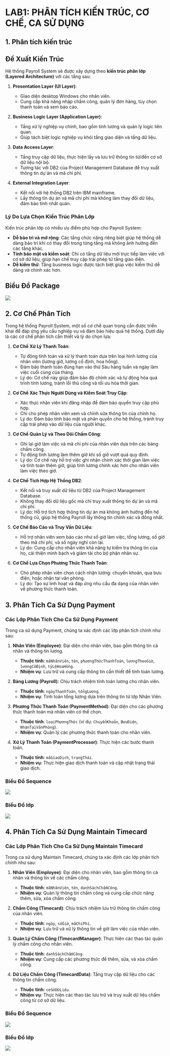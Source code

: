 # LAB1: PHÂN TÍCH KIẾN TRÚC, CƠ CHẾ, CA SỬ DỤNG
## 1. Phân tích kiến trúc
## Đề Xuất Kiến Trúc
Hệ thống Payroll System sẽ được xây dựng theo **kiến trúc phân lớp (Layered Architecture)** với các tầng sau:
1. **Presentation Layer (UI Layer)**: 
   - Giao diện desktop Windows cho nhân viên.
   - Cung cấp khả năng nhập chấm công, quản lý đơn hàng, tùy chọn thanh toán và xem báo cáo.

2. **Business Logic Layer (Application Layer)**:
   - Tầng xử lý nghiệp vụ chính, bao gồm tính lương và quản lý logic liên quan.
   - Giúp tách biệt logic nghiệp vụ khỏi tầng giao diện và tầng dữ liệu.

3. **Data Access Layer**:
   - Tầng truy cập dữ liệu, thực hiện lấy và lưu trữ thông tin từ/đến cơ sở dữ liệu nội bộ.
   - Tương tác với DB2 của Project Management Database để truy xuất thông tin dự án và mã chi phí.

4. **External Integration Layer**:
   - Kết nối với hệ thống DB2 trên IBM mainframe.
   - Lấy thông tin dự án và mã chi phí mà không làm thay đổi dữ liệu, đảm bảo tính nhất quán.

### Lý Do Lựa Chọn Kiến Trúc Phân Lớp

Kiến trúc phân lớp có nhiều ưu điểm phù hợp cho Payroll System:
- **Dễ bảo trì và mở rộng**: Các tầng chức năng riêng biệt giúp hệ thống dễ dàng bảo trì khi có thay đổi trong từng tầng mà không ảnh hưởng đến các tầng khác.
- **Tính bảo mật và kiểm soát**: Chỉ có tầng dữ liệu mới trực tiếp làm việc với cơ sở dữ liệu, giúp hạn chế truy cập trái phép từ tầng giao diện.
- **Dễ kiểm thử**: Tầng business logic được tách biệt giúp việc kiểm thử dễ dàng và chính xác hơn.

## Biểu Đồ Package
![](https://www.planttext.com/api/plantuml/png/UhzxlqDnIM9HIMbk3bT1Od9sOdggWb90OcLHVawEGd1bSKbghf92DPU20X31v5rp2tBoArDJmUArN4WoC8qO4Y6PkQd9YKKfMBNafkQL-AQMPEHZaoxApqfDBl5Dp0FoG0ezyqfIquiIIpBpyw2gmMw3kyb6LnVc37HXc2EmA4Su0IW9ymLO3e_zNBLS3gbvAQ2W0m000F__0m00)

## 2. Cơ Chế Phân Tích

Trong hệ thống Payroll System, một số cơ chế quan trọng cần được triển khai để đáp ứng yêu cầu nghiệp vụ và đảm bảo hiệu quả hệ thống. Dưới đây là các cơ chế phân tích cần thiết và lý do chọn lựa:

1. **Cơ Chế Xử Lý Thanh Toán**:
   - Tự động tính toán và xử lý thanh toán dựa trên loại hình lương của nhân viên (lương giờ, lương cố định, hoa hồng).
   - Đảm bảo thanh toán đúng hạn vào thứ Sáu hàng tuần và ngày làm việc cuối cùng của tháng.
   - Lý do: Cơ chế này giúp đảm bảo độ chính xác và tự động hóa quá trình tính lương, tránh lỗi thủ công và tối ưu hóa thời gian.

2. **Cơ Chế Xác Thực Người Dùng và Kiểm Soát Truy Cập**:
   - Xác thực nhân viên khi đăng nhập để đảm bảo quyền truy cập phù hợp.
   - Chỉ cho phép nhân viên xem và chỉnh sửa thông tin của chính họ.
   - Lý do: Đảm bảo tính bảo mật và phân quyền cho hệ thống, tránh truy cập trái phép vào dữ liệu của người khác.

3. **Cơ Chế Quản Lý và Theo Dõi Chấm Công**:
   - Ghi lại giờ làm việc và mã chi phí của nhân viên dựa trên các bảng chấm công.
   - Tự động tính lương làm thêm giờ khi số giờ vượt quá quy định.
   - Lý do: Cơ chế này hỗ trợ việc ghi nhận chính xác thời gian làm việc và tính toán thêm giờ, giúp tính lương chính xác hơn cho nhân viên làm việc theo giờ.

4. **Cơ Chế Tích Hợp Hệ Thống DB2**:
   - Kết nối và truy xuất dữ liệu từ DB2 của Project Management Database.
   - Không thay đổi dữ liệu gốc mà chỉ truy xuất thông tin dự án và mã chi phí.
   - Lý do: Hỗ trợ tích hợp thông tin dự án mà không ảnh hưởng đến hệ thống cũ, giúp hệ thống Payroll lấy thông tin chính xác và đồng nhất.

5. **Cơ Chế Báo Cáo và Truy Vấn Dữ Liệu**:
   - Hỗ trợ nhân viên xem báo cáo như số giờ làm việc, tổng lương, số giờ theo mã chi phí, và số ngày nghỉ còn lại.
   - Lý do: Cung cấp cho nhân viên khả năng tự kiểm tra thông tin của họ, cải thiện minh bạch và giảm tải cho bộ phận nhân sự.

6. **Cơ Chế Lựa Chọn Phương Thức Thanh Toán**:
   - Cho phép nhân viên chọn cách nhận lương: chuyển khoản, qua bưu điện, hoặc nhận tại văn phòng.
   - Lý do: Tạo sự linh hoạt và đáp ứng nhu cầu đa dạng của nhân viên về phương thức thanh toán.
## 3. Phân Tích Ca Sử Dụng Payment

### Các Lớp Phân Tích Cho Ca Sử Dụng Payment

Trong ca sử dụng Payment, chúng ta xác định các lớp phân tích chính như sau:

1. **Nhân Viên (Employee)**: Đại diện cho nhân viên, bao gồm thông tin cá nhân và thông tin lương.
   - **Thuộc tính**: `mãNhânViên`, `tên`, `phươngThứcThanhToán`, `lươngTheoGiờ`, `lươngCốĐịnh`, `tỷLệHoaHồng`.
   - **Nhiệm vụ**: Lưu trữ và cung cấp thông tin cần thiết để tính toán lương.

2. **Bảng Lương (Payroll)**: Chịu trách nhiệm tính toán lương cho nhân viên.
   - **Thuộc tính**: `ngàyThanhToán`, `tổngLương`.
   - **Nhiệm vụ**: Tính toán tổng lương dựa trên thông tin từ lớp Nhân Viên.

3. **Phương Thức Thanh Toán (PaymentMethod)**: Đại diện cho các phương thức thanh toán mà nhân viên có thể chọn.
   - **Thuộc tính**: `loạiPhươngThức` (ví dụ: `ChuyểnKhoản`, `BưuĐiện`, `NhậnTạiVănPhòng`).
   - **Nhiệm vụ**: Quản lý các phương thức thanh toán cho nhân viên.

4. **Xử Lý Thanh Toán (PaymentProcessor)**: Thực hiện các bước thanh toán.
   - **Thuộc tính**: `mãGiaoDịch`, `trạngThái`.
   - **Nhiệm vụ**: Thực hiện giao dịch thanh toán và cập nhật trạng thái giao dịch.

### Biểu Đồ Sequence
![](https://www.planttext.com/api/plantuml/png/UhzxlqDnIM9HIMbk3bTYSab-aO9Vnk55UM6PXrVbSHK09JAJCmiIyqeKd1xkMfoNxdDimx65UUaeCX4FTw_rERmt92CnBoCa__12L7q16H0j8HaFTwzCHbB4XR18GTSErNmhXSh3gqgT7-vQNehGeQ79XQ88f0jXXfL2piDTIoj3CWvl0LgMcOUGmQOFbwkWfk2I1Xg5ImgB7qgAW7nKzTZSWX5-LWeLw490VHZASDW8jklmmapY0wu476PEXnVcX-3G3m000F__0m00)
### Biểu Đồ lớp
![](https://www.planttext.com/api/plantuml/png/UhzxlqDnIM9HIMbk3bToJc9niO9Vnk55UM6PXrVbALHpAIWev1vUZ12oKWWkAShCImT9bA3n2pAERJYsC2yz9EFXxfN98Hc9UHaX-OSN0jK4u901wSg1IQNcksS-t3tNIY4blpGf9nL9pldXxeb79ZpStPsNWInRyd3tTf-7kzizyXCz7kwUd9SEbwpbWlh5wU6knNdfFX1Z8Dx9Ip-ye1BPSIw99J3ZfiBLejXpU6rU1bHSGnFJ4bo-WzYNa_zmry9CL3NmK8ER4V5mzrgVmtlHDGF3tZqpCTy5wFVa39ImBmAQ2ZBkyC9CPF4AT7D03YxBpqm1MOKKixgwThXZ1JNKG4eHEh58OhYToo4rBmMKe000003__mC0)

## 4. Phân Tích Ca Sử Dụng Maintain Timecard

### Các Lớp Phân Tích Cho Ca Sử Dụng Maintain Timecard

Trong ca sử dụng Maintain Timecard, chúng ta xác định các lớp phân tích chính như sau:

1. **Nhân Viên (Employee)**: Đại diện cho nhân viên, bao gồm thông tin cá nhân và thông tin về các chấm công.
   - **Thuộc tính**: `mãNhânViên`, `tên`, `danhSáchChấmCông`.
   - **Nhiệm vụ**: Quản lý thông tin chấm công và cung cấp chức năng thêm, sửa, xóa chấm công.

2. **Chấm Công (Timecard)**: Chịu trách nhiệm lưu trữ thông tin chấm công của nhân viên.
   - **Thuộc tính**: `ngày`, `sốGiờ`, `mãChiPhí`.
   - **Nhiệm vụ**: Lưu trữ và xử lý thông tin về giờ làm việc của nhân viên.

3. **Quản Lý Chấm Công (TimecardManager)**: Thực hiện các thao tác quản lý chấm công cho nhân viên.
   - **Thuộc tính**: `danhSáchChấmCông`.
   - **Nhiệm vụ**: Cung cấp các phương thức để thêm, sửa, và xóa chấm công.

4. **Dữ Liệu Chấm Công (TimecardData)**: Tầng truy cập dữ liệu cho các thông tin chấm công.
   - **Thuộc tính**: `cơSởDữLiệu`.
   - **Nhiệm vụ**: Thực hiện các thao tác lưu trữ và truy xuất dữ liệu chấm công từ cơ sở dữ liệu.

### Biểu Đồ Sequence
![](https://www.planttext.com/api/plantuml/png/UhzxlqDnIM9HIMbk3bTYSab-aO9Vnk55UM6PXrVbSHK09JAJCmiIyqeK0aiVxbgSvtDuhtF6mrrBSvqFRybBHr60IzpbuUxrFfaFTxUN8glWGbYZe6k7rNGhXPACmwjoaKGqDBcmAGGPWAhluQw5-QZwq9JZiAy8A4gSVLXzPQMGSsn3AQe1M1NYTaB5uON9Va21jNa-GAFmE00HVk1m0eew7LwOx_rmr_uIi1QWLeVKl1HWl080003__mC0)
### Biểu Đồ lớp
![](https://www.planttext.com/api/plantuml/png/UhzxlqDnIM9HIMbk3bToJc9niO9Vnk55UM6PXrVbALHpAIWev1vUZ12oKWWkAShCImT9bA3nKnBpCe8FBqpESCvuk6jfhlFXBNdfLWe-cSKbDaWYTborN52Ra4GXLkMb7rvGQQNWabYI2k8MFzmzqJtpuUwvLWef-QL9EQbGvpXdP0Pa75uBjnjkO63fmrsBytmExyKmcLYtWRoLSNXLBfAWXgQLGbb-PWhKHMiJSSXL7DwCLGhkEfU7kzVx0BtJNehXlEHZ2uCVxfwFK84ShZd7DfJYiBEagBGo0kZffILe2h26EbBCwkhQ8GS_5zQG8reHLfznEQJcfO2I5G000F__0m00)


